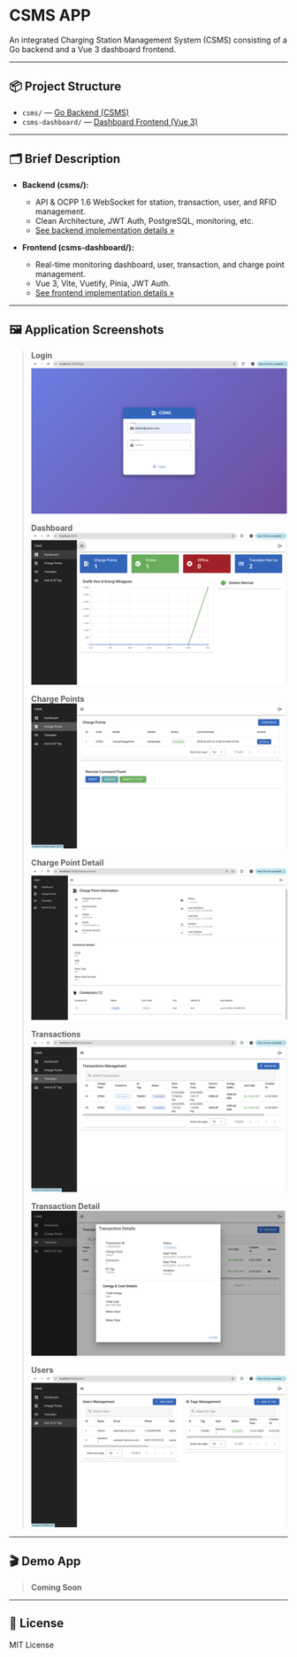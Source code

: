 # CSMS APP

An integrated Charging Station Management System (CSMS) consisting of a Go backend and a Vue 3 dashboard frontend.

---

## 📦 Project Structure

- `csms/` — [Go Backend (CSMS)](csms/README.md)
- `csms-dashboard/` — [Dashboard Frontend (Vue 3)](csms-dashboard/README.md)

---

## 🗂️ Brief Description

- **Backend (csms/):**
  - API & OCPP 1.6 WebSocket for station, transaction, user, and RFID management.
  - Clean Architecture, JWT Auth, PostgreSQL, monitoring, etc.
  - [See backend implementation details »](csms/README.md)

- **Frontend (csms-dashboard/):**
  - Real-time monitoring dashboard, user, transaction, and charge point management.
  - Vue 3, Vite, Vuetify, Pinia, JWT Auth.
  - [See frontend implementation details »](csms-dashboard/README.md)

---

## 🖼️ Application Screenshots

> **Login**
> ![Login](csms-dashboard/screenshots/Login.png)
>
> **Dashboard**
> ![Dashboard](csms-dashboard/screenshots/Dashboard.png)
>
> **Charge Points**
> ![Charge Points](csms-dashboard/screenshots/ChargePoints.png)
>
> **Charge Point Detail**
> ![Charge Point Detail](csms-dashboard/screenshots/ChargePointDetail.png)
>
> **Transactions**
> ![Transactions](csms-dashboard/screenshots/Transactions.png)
>
> **Transaction Detail**
> ![Transaction Detail](csms-dashboard/screenshots/TransactionDetail.png)
>
> **Users**
> ![Users](csms-dashboard/screenshots/Users.png)

---

## 🎬 Demo App

> **Coming Soon**
<!-- > [Demo Video](https://) -->

---

## 📄 License

MIT License